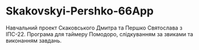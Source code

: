 # Skakovskyi-Pershko-66App
Навчальний проект Скаковського Дмитра та Першко Святослава з ІПС-22. Програма для таймеру Помодоро, слідкуванням за звиками та виконанням завдань.
